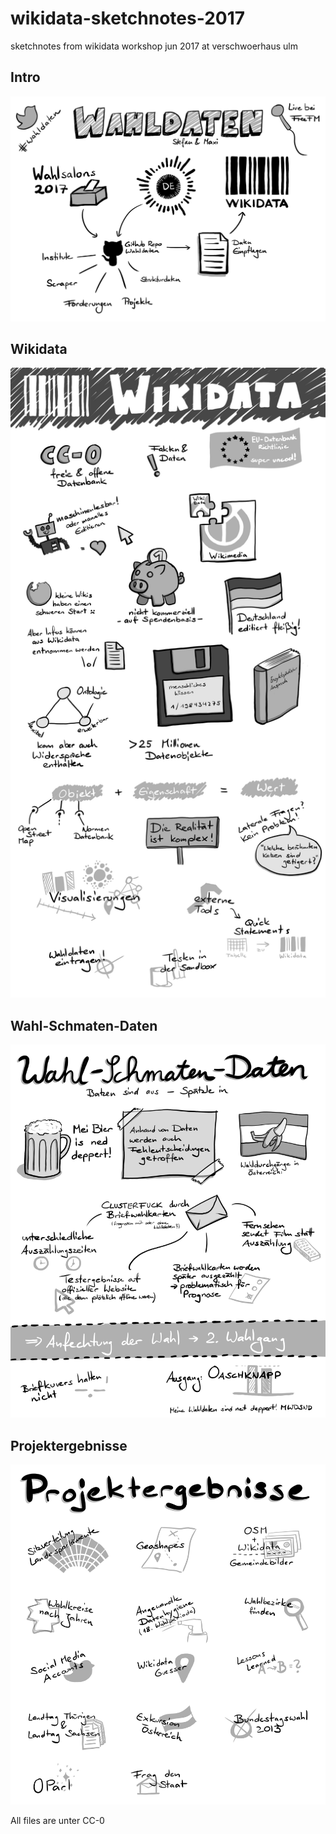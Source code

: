 # wikidata-sketchnotes-2017
sketchnotes from wikidata workshop jun 2017 at verschwoerhaus ulm

## Intro

![Intro!](wahldatenintro.png)

## Wikidata

![Wikidata!](wikidata.png)

## Wahl-Schmaten-Daten

![Wahl-Schmaten-Daten!](batzen.png)

## Projektergebnisse

![Projektergebnisse!](projektergebnisse.png)



All files are unter CC-0
